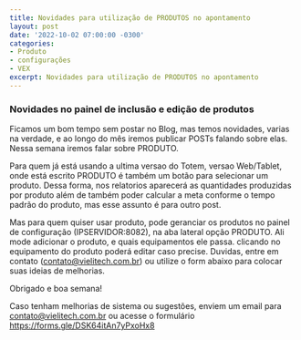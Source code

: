 ```yaml
---
title: Novidades para utilização de PRODUTOS no apontamento 
layout: post
date: '2022-10-02 07:00:00 -0300'
categories:
- Produto
- configurações
- VEX
excerpt: Novidades para utilização de PRODUTOS no apontamento
---
```


### Novidades no painel de inclusão e edição de produtos

Ficamos um bom tempo sem postar no Blog, mas temos novidades, varias na verdade, e ao longo do mês iremos publicar POSTs falando sobre elas. Nessa semana iremos falar sobre PRODUTO.

Para quem já está usando a ultima versao do Totem, versao Web/Tablet, onde está escrito PRODUTO é também um botão para selecionar um produto. Dessa forma, nos relatorios aparecerá as quantidades produzidas por produto além de também poder calcular a meta conforme o tempo padrão do produto, mas esse assunto é para outro post.

Mas para quem quiser usar produto, pode geranciar os produtos no painel de configuração (IPSERVIDOR:8082), na aba lateral opção PRODUTO. Ali mode adicionar o produto, e quais equipamentos ele passa. clicando no equipamento do produto poderá editar caso precise. Duvidas, entre em contato (contato@vielitech.com.br)  ou utilize o form abaixo para colocar suas ideias de melhorias.

Obrigado e boa semana!


Caso tenham melhorias de sistema ou sugestões, enviem um email para contato@vielitech.com.br ou acesse o formulário https://forms.gle/DSK64itAn7yPxoHx8
